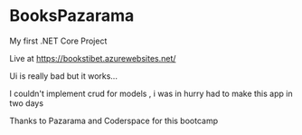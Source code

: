 # BooksPazarama

My first .NET Core Project

Live at https://bookstibet.azurewebsites.net/

Ui is really bad but it works...

I couldn't implement crud for models , i was in hurry had to make this app in two days

Thanks to Pazarama and Coderspace for this bootcamp
